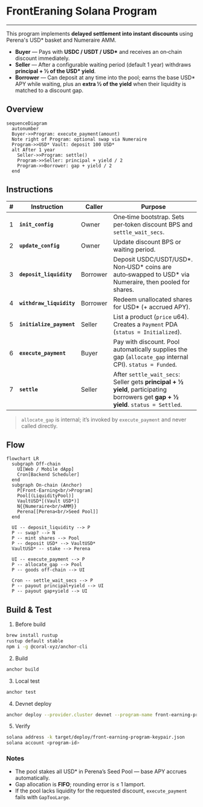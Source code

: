 # FrontEraning Solana Program
---

This program implements **delayed settlement into instant discounts** using Perena's USD* basket and Numeraire AMM.

* **Buyer** — Pays with **USDC / USDT / USD\*** and receives an on‑chain discount immediately.
* **Seller** — After a configurable waiting period (default 1 year) withdraws **principal + ½ of the USD\* yield**.
* **Borrower** — Can deposit at any time into the pool; earns the base USD\* APY while waiting, plus an **extra ½ of the yield** when their liquidity is matched to a discount gap.

## Overview

```mermaid
sequenceDiagram
  autonumber
  Buyer->>Program: execute_payment(amount)
  Note right of Program: optional swap via Numeraire
  Program->>USD* Vault: deposit 100 USD*
  alt After 1 year
    Seller->>Program: settle()
    Program->>Seller: principal + yield / 2
    Program->>Borrower: gap + yield / 2
  end
```

## Instructions

| # | Instruction | Caller | Purpose |
|---|-------------|--------|---------|
| 1 | **`init_config`** | Owner | One‑time bootstrap. Sets per‑token discount BPS and `settle_wait_secs`. |
| 2 | **`update_config`** | Owner | Update discount BPS or waiting period. |
| 3 | **`deposit_liquidity`** | Borrower | Deposit USDC/USDT/USD\*. Non‑USD\* coins are auto‑swapped to USD\* via Numeraire, then pooled for shares. |
| 4 | **`withdraw_liquidity`** | Borrower | Redeem unallocated shares for USD\* (+ accrued APY). |
| 5 | **`initialize_payment`** | Seller | List a product (`price` u64). Creates a `Payment` PDA (`status = Initialized`). |
| 6 | **`execute_payment`** | Buyer | Pay with discount. Pool automatically supplies the gap (`allocate_gap` internal CPI). `status = Funded`. |
| 7 | **`settle`** | Seller | After `settle_wait_secs`: Seller gets **principal + ½ yield**, participating borrowers get **gap + ½ yield**. `status = Settled`. |

> `allocate_gap` is internal; it’s invoked by `execute_payment` and never called directly.


## Flow

```mermaid
flowchart LR
  subgraph Off‑chain
    UI[Web / Mobile dApp]
    Cron[Backend Scheduler]
  end
  subgraph On‑chain (Anchor)
    P[Front‑Earning<br/>Program]
    Pool[(LiquidityPool)]
    VaultUSD*[(Vault USD*)]
    N{{Numeraire<br/>AMM}}
    Perena[[Perena<br/>Seed Pool]]
  end

  UI -- deposit_liquidity --> P
  P -- swap? --> N
  P -- mint shares --> Pool
  P -- deposit USD* --> VaultUSD*
  VaultUSD* -- stake --> Perena

  UI -- execute_payment --> P
  P -- allocate_gap --> Pool
  P -- goods off‑chain --> UI

  Cron -- settle_wait_secs --> P
  P -- payout principal+yield --> UI
  P -- payout gap+yield --> UI
```

## Build & Test

1. Before build

```sh
brew install rustup
rustup default stable
npm i -g @coral-xyz/anchor-cli
```

2. Build

```sh
anchor build
```

3. Local test

```sh
anchor test
```

4. Devnet deploy

```sh
anchor deploy --provider.cluster devnet --program-name front-earning-program
```

5. Verify

```sh
solana address -k target/deploy/front-earning-program-keypair.json
solana account <program-id>
```

### Notes
* The pool stakes all USD\* in Perena’s Seed Pool — base APY accrues automatically.
* Gap allocation is **FIFO**; rounding error is ≤ 1 lamport.
* If the pool lacks liquidity for the requested discount, `execute_payment` fails with `GapTooLarge`.